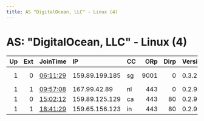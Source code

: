```yaml
---
title: AS "DigitalOcean, LLC" - Linux (4)
---
```


# AS: "DigitalOcean, LLC" - Linux (4)

|   Up |   Ext | JoinTime                                                                                            | IP             | CC   |   ORp |   Dirp | Version   | Contact                      | Nickname      |   eFamMembers |
|-----:|------:|:----------------------------------------------------------------------------------------------------|:---------------|:-----|------:|-------:|:----------|:-----------------------------|:--------------|--------------:|
|    1 |     0 | [06:11:29](https://metrics.torproject.org/rs.html#details/94FD41BB95802322B6603C6EDA127F9F239A90C3) | 159.89.199.185 | sg   |  9001 |      0 | 0.3.2.10  | FauxReal&lt;snowman0 at prot | FauxRealRelay |             1 |
|    1 |     1 | [09:57:08](https://metrics.torproject.org/rs.html#details/8B42EBF16797B88CDAB07FB5D83D539C8569B9FA) | 167.99.42.89   | nl   |   443 |      0 | 0.2.9.14  | None                         | DKAMSTERDAM   |             1 |
|    1 |     0 | [15:02:12](https://metrics.torproject.org/rs.html#details/04319F2784503ECA3066CC43332B5904B8E70A98) | 159.89.125.129 | ca   |   443 |     80 | 0.2.9.13  | None                         | inky          |             1 |
|    1 |     1 | [18:41:29](https://metrics.torproject.org/rs.html#details/20DAC8A7AD363A9E495381D770E1873A64B352B6) | 159.65.156.123 | in   |   443 |     80 | 0.2.9.14  | None                         | DKDUDEYOLO2   |             1 |
